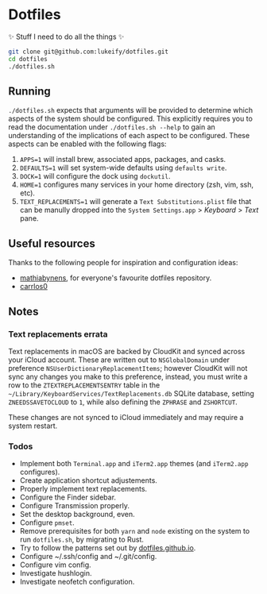 # Dotfiles

✨ Stuff I need to do all the things ✨

```zsh
git clone git@github.com:lukeify/dotfiles.git
cd dotfiles
./dotfiles.sh
```

## Running

`./dotfiles.sh` expects that arguments will be provided to determine which aspects of the system should be configured. This explicitly requires you to read the documentation under `./dotfiles.sh --help` to gain an understanding of the implications of each aspect to be configured. These aspects can be enabled with the following flags:

1. `APPS=1` will install brew, associated apps, packages, and casks.
2. `DEFAULTS=1` will set system-wide defaults using `defaults write`.
3. `DOCK=1` will configure the dock using `dockutil`.
4. `HOME=1` configures many services in your home directory (zsh, vim, ssh, etc).
5. `TEXT_REPLACEMENTS=1` will generate a `Text Substitutions.plist` file that can be manully dropped into the `System Settings.app` > _Keyboard_ > _Text_ pane.

## Useful resources

Thanks to the following people for inspiration and configuration ideas:

- [mathiabynens][1], for everyone's favourite dotfiles repository.
- [carrlos0][3]

## Notes

### Text replacements errata

Text replacements in macOS are backed by CloudKit and synced across your iCloud account. These are written out to `NSGlobalDomain` under preference `NSUserDictionaryReplacementItems`; however CloudKit will not sync any changes you make to this preference, instead, you must write a row to the `ZTEXTREPLACEMENTSENTRY` table in the `~/Library/KeyboardServices/TextReplacements.db` SQLite database, setting `ZNEEDSSAVETOCLOUD` to `1`, while also defining the `ZPHRASE` and `ZSHORTCUT`.

These changes are not synced to iCloud immediately and may require a system restart.

### Todos

- Implement both `Terminal.app` and `iTerm2.app` themes (and `iTerm2.app` configures).
- Create application shortcut adjustements.
- Properly implement text replacements.
- Configure the Finder sidebar.
- Configure Transmission properly.
- Set the desktop background, even.
- Configure `pmset`.
- Remove prerequisites for both `yarn` and `node` existing on the system to run `dotfiles.sh`, by migrating to Rust.
- Try to follow the patterns set out by [dotfiles.github.io][2].
- Configure ~/.ssh/config and ~/.git/config.
- Configure vim config.
- Investigate hushlogin.
- Investigate neofetch configuration.

[1]: https://github.com/mathiasbynens/dotfiles
[2]: https://dotfiles.github.io
[3]: https://github.com/caarlos0/dotfiles/blob/master/macos/set-defaults.sh
[4]: https://eclecticlight.co/2019/08/22/working-safely-and-effectively-with-preferences-in-mojave/
